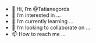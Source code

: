 - 👋 Hi, I’m @Tatianegorda
- 👀 I’m interested in ...
- 🌱 I’m currently learning ...
- 💞️ I’m looking to collaborate on ...
- 📫 How to reach me ...

<!---
Tatianegorda/Tatianegorda is a ✨ special ✨ repository because its `README.md` (this file) appears on your GitHub profile.
You can click the Preview link to take a look at your changes.
--->
